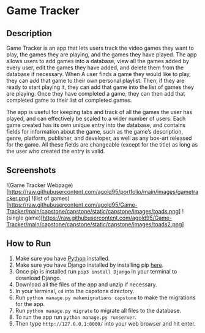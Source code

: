 # Game Tracker

## Description
Game Tracker is an app that lets users track the video games they want to play, the games they are playing, and the games they have played. The app allows users to add games into a database, view all the games added by every user, edit the games they have added, and delete them from the database if necessary. When A user finds a game they would like to play, they can add that game to their own personal playlist. Then, if they are ready to start playing it, they can add that game into the list of games they are playing. Once they have completed a game, they can then add that completed game to their list of completed games. 

The app is useful for keeping tabs and track of all the games the user has played, and can effectively be scaled to a wider number of users. Each game created has its own unique entry into the database, and contains fields for information about the game, such as the game’s description, genre, platform, publisher, and developer, as well as any box-art released for the game. All these fields are changeable (except for the title) as long as the user who created the entry is valid.

## Screenshots
!(Game Tracker Webpage)[https://raw.githubusercontent.com/agold95/portfolio/main/images/gametracker.png]
!(list of games)[https://raw.githubusercontent.com/agold95/Game-Tracker/main/capstone/capstone/static/capstone/images/toads.png]
!(single game)[https://raw.githubusercontent.com/agold95/Game-Tracker/main/capstone/capstone/static/capstone/images/toads2.png]

## How to Run
1.	Make sure you have [Python](https://www.python.org/downloads/) installed.
2.	Make sure you have Django installed by installing pip [here](https://pip.pypa.io/en/stable/installing/).
3.	Once pip is installed run `pip3 install Django` in your terminal to download Django.
4.	Download all the files of the app and unzip if necessary.
5.	In your terminal, `cd` into the capstone directory.
6.	Run `python manage.py makemigrations capstone` to make the migrations for the app.
7.	Run `python manage.py migrate` to migrate all files to the database.
8.	To run the app run `python manage.py runserver`.
9.	Then type `http://127.0.0.1:8000/` into your web browser and hit enter.
